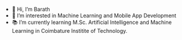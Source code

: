 - 👋 Hi, I’m Barath
- 👀 I’m interested in Machine Learning and Mobile App Development
- 📚 I’m currently learning M.Sc. Artificial Intelligence and Machine Learning in Coimbature Institite of Technology.


